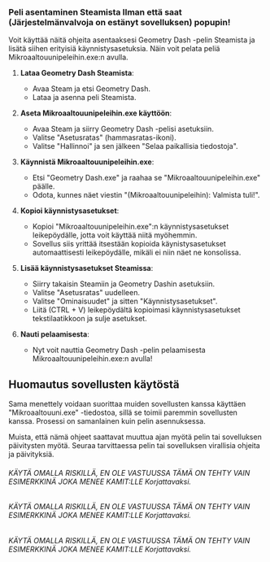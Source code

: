 ### Peli asentaminen Steamista Ilman että saat (Järjestelmänvalvoja on estänyt sovelluksen) popupin!

Voit käyttää näitä ohjeita asentaaksesi Geometry Dash -pelin Steamista ja lisätä siihen erityisiä käynnistysasetuksia. 
Näin voit pelata peliä Mikroaaltouunipeleihin.exe:n avulla.

1. **Lataa Geometry Dash Steamista**:
   - Avaa Steam ja etsi Geometry Dash.
   - Lataa ja asenna peli Steamista.

2. **Aseta Mikroaaltouunipeleihin.exe käyttöön**:
   - Avaa Steam ja siirry Geometry Dash -pelisi asetuksiin.
   - Valitse "Asetusratas" (hammasratas-ikoni).
   - Valitse "Hallinnoi" ja sen jälkeen "Selaa paikallisia tiedostoja".

3. **Käynnistä Mikroaaltouunipeleihin.exe**:
   - Etsi "Geometry Dash.exe" ja raahaa se "Mikroaaltouunipeleihin.exe" päälle.
   - Odota, kunnes näet viestin "(Mikroaaltouunipeleihin): Valmista tuli!".

4. **Kopioi käynnistysasetukset**:
   - Kopioi "Mikroaaltouunipeleihin.exe":n käynnistysasetukset leikepöydälle, jotta voit käyttää niitä myöhemmin.
   - Sovellus siis yrittää itsestään kopioida käynistysasetukset automaattisesti leikepöydälle, mikäli ei niin näet ne konsolissa.
     
5. **Lisää käynnistysasetukset Steamissa**:
   - Siirry takaisin Steamiin ja Geometry Dashin asetuksiin.
   - Valitse "Asetusratas" uudelleen.
   - Valitse "Ominaisuudet" ja sitten "Käynnistysasetukset".
   - Liitä (CTRL + V) leikepöydältä kopioimasi käynnistysasetukset tekstilaatikkoon ja sulje asetukset.

6. **Nauti pelaamisesta**:
   - Nyt voit nauttia Geometry Dash -pelin pelaamisesta Mikroaaltouunipeleihin.exe:n avulla!

## Huomautus sovellusten käytöstä
Sama menettely voidaan suorittaa muiden sovellusten kanssa käyttäen "Mikroaaltouuni.exe" -tiedostoa, sillä se toimii paremmin sovellusten kanssa. Prosessi on samanlainen kuin pelin asennuksessa.

Muista, että nämä ohjeet saattavat muuttua ajan myötä pelin tai sovelluksen päivitysten myötä. Seuraa tarvittaessa pelin tai sovelluksen virallisia ohjeita ja päivityksiä.

###### KÄYTÄ OMALLA RISKILLÄ, EN OLE VASTUUSSA TÄMÄ ON TEHTY VAIN ESIMERKKINÄ JOKA MENEE KAMIT:LLE Korjattavaksi. 
###### KÄYTÄ OMALLA RISKILLÄ, EN OLE VASTUUSSA TÄMÄ ON TEHTY VAIN ESIMERKKINÄ JOKA MENEE KAMIT:LLE Korjattavaksi. 
###### KÄYTÄ OMALLA RISKILLÄ, EN OLE VASTUUSSA TÄMÄ ON TEHTY VAIN ESIMERKKINÄ JOKA MENEE KAMIT:LLE Korjattavaksi. 
